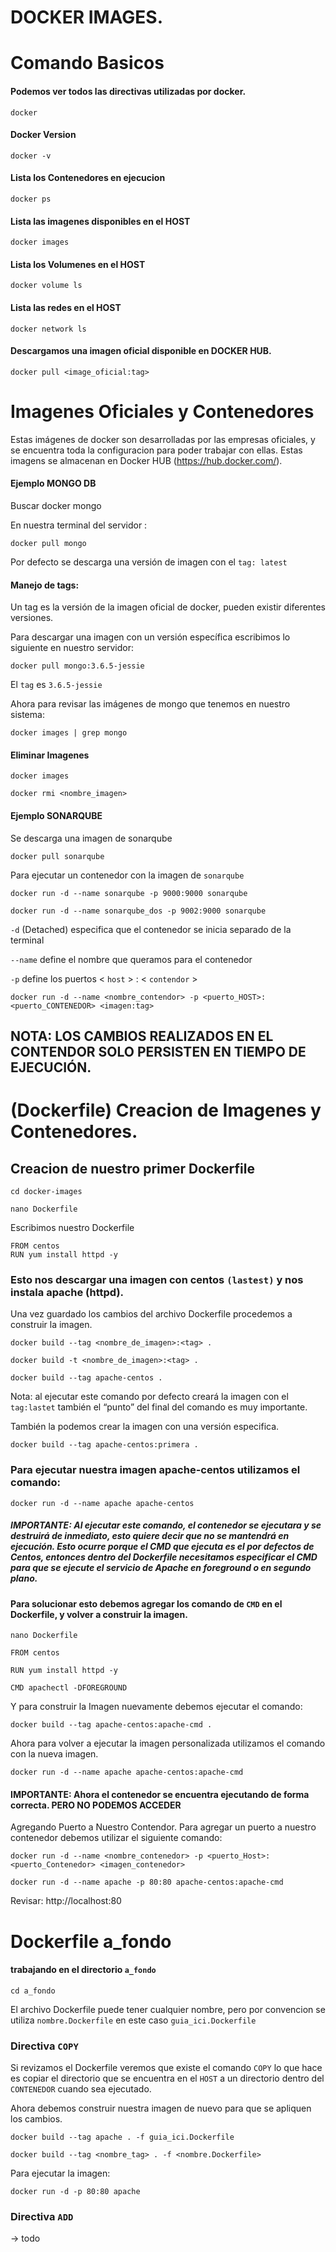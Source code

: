 # DOCKER IMAGES.

# Comando Basicos

#### Podemos ver todos las directivas utilizadas por docker.
```
docker
```
#### Docker Version
```
docker -v
```
#### Lista los Contenedores en ejecucion
```
docker ps
```
#### Lista las imagenes disponibles en el HOST
```
docker images
```
#### Lista los Volumenes en el HOST
```
docker volume ls
```
#### Lista las redes en el HOST
```
docker network ls
```
#### Descargamos una imagen oficial disponible en DOCKER HUB.
```
docker pull <image_oficial:tag>
```


# Imagenes Oficiales y Contenedores

Estas imágenes de docker son desarrolladas por las empresas oficiales, y se encuentra toda la configuracion para poder trabajar con ellas. Estas imagens se almacenan en Docker HUB (https://hub.docker.com/).

#### Ejemplo MONGO DB

Buscar docker mongo

En nuestra terminal del servidor :

```
docker pull mongo

```

Por defecto se descarga una versión de imagen con el `tag: latest` 

#### Manejo de tags:
Un tag es la versión de la imagen oficial de docker, pueden existir diferentes versiones.

Para descargar una imagen con un versión específica escribimos lo siguiente en nuestro servidor:

```
docker pull mongo:3.6.5-jessie

```

El `tag` es  `3.6.5-jessie`

Ahora para revisar las imágenes de mongo que tenemos en nuestro sistema:

```
docker images | grep mongo

```
#### Eliminar Imagenes 

```
docker images 

```

```
docker rmi <nombre_imagen>

```
#### Ejemplo SONARQUBE


Se descarga una imagen de sonarqube
```
docker pull sonarqube
```
Para ejecutar un contenedor con la imagen de `sonarqube`
```
docker run -d --name sonarqube -p 9000:9000 sonarqube
```
```
docker run -d --name sonarqube_dos -p 9002:9000 sonarqube
```


`-d` (Detached) especifica que el contenedor se inicia separado de la terminal

`--name` define el nombre que queramos para el contenedor

`-p` define los puertos < `host` > : < `contendor` >

```
docker run -d --name <nombre_contendor> -p <puerto_HOST>:<puerto_CONTENEDOR> <imagen:tag>
```
## NOTA: LOS CAMBIOS REALIZADOS EN EL CONTENDOR SOLO PERSISTEN EN TIEMPO DE EJECUCIÓN. 

# (Dockerfile) Creacion de Imagenes y Contenedores.

## Creacion de nuestro primer Dockerfile

```
cd docker-images

nano Dockerfile
```
Escribimos nuestro Dockerfile

```
FROM centos
RUN yum install httpd -y
```
### Esto nos descargar una imagen con centos `(lastest)` y nos instala apache (httpd).
Una vez guardado los cambios del archivo Dockerfile procedemos a construir la imagen.
```
docker build --tag <nombre_de_imagen>:<tag> .
```
```
docker build -t <nombre_de_imagen>:<tag> .
```
```
docker build --tag apache-centos .
```
Nota: al ejecutar este comando por defecto creará la imagen con el `tag:lastet` también el “punto” del final del comando es muy importante.

También la podemos crear la imagen con una versión especifica.
```
docker build --tag apache-centos:primera .
```
### Para ejecutar nuestra imagen apache-centos utilizamos el comando:

```
docker run -d --name apache apache-centos
```

#####  IMPORTANTE: Al ejecutar este comando, el contenedor se ejecutara y se destruirá de inmediato, esto quiere decir que no se mantendrá en ejecución. Esto ocurre porque el CMD que ejecuta es el por defectos de  Centos, entonces dentro del Dockerfile necesitamos especificar el CMD para que se ejecute el servicio de Apache en foreground o en segundo plano.

#### Para solucionar esto debemos agregar los comando de `CMD`  en el Dockerfile, y volver a construir la imagen.
```
nano Dockerfile
```
```
FROM centos

RUN yum install httpd -y

CMD apachectl -DFOREGROUND
```
Y para construir la Imagen nuevamente debemos ejecutar el comando:
```
docker build --tag apache-centos:apache-cmd .
```
 Ahora para volver a ejecutar la imagen personalizada utilizamos el comando con la nueva imagen.
```
docker run -d --name apache apache-centos:apache-cmd
```

#### IMPORTANTE: Ahora el contenedor se encuentra ejecutando de forma correcta. PERO NO PODEMOS ACCEDER

Agregando Puerto a Nuestro Contendor.
Para agregar un puerto a nuestro contenedor debemos utilizar el siguiente comando:

```
docker run -d --name <nombre_contenedor> -p <puerto_Host>:<puerto_Contenedor> <imagen_contenedor>
```
```
docker run -d --name apache -p 80:80 apache-centos:apache-cmd
```

Revisar: http://localhost:80

# Dockerfile a_fondo
#### trabajando en el directorio `a_fondo`
```
cd a_fondo
```

El archivo Dockerfile puede tener cualquier nombre, pero por convencion se utiliza `nombre.Dockerfile` en este caso `guia_ici.Dockerfile`

### Directiva `COPY`
Si revizamos el Dockerfile veremos que existe el comando `COPY` lo que hace es copiar el directorio que se encuentra en el `HOST` a un directorio dentro del `CONTENEDOR` cuando sea ejecutado.

Ahora debemos construir nuestra imagen de nuevo para que se apliquen los cambios.

```
docker build --tag apache . -f guia_ici.Dockerfile
```

```
docker build --tag <nombre_tag> . -f <nombre.Dockerfile>
```

Para ejecutar la imagen:

```
docker run -d -p 80:80 apache
```

### Directiva `ADD`
-> todo




